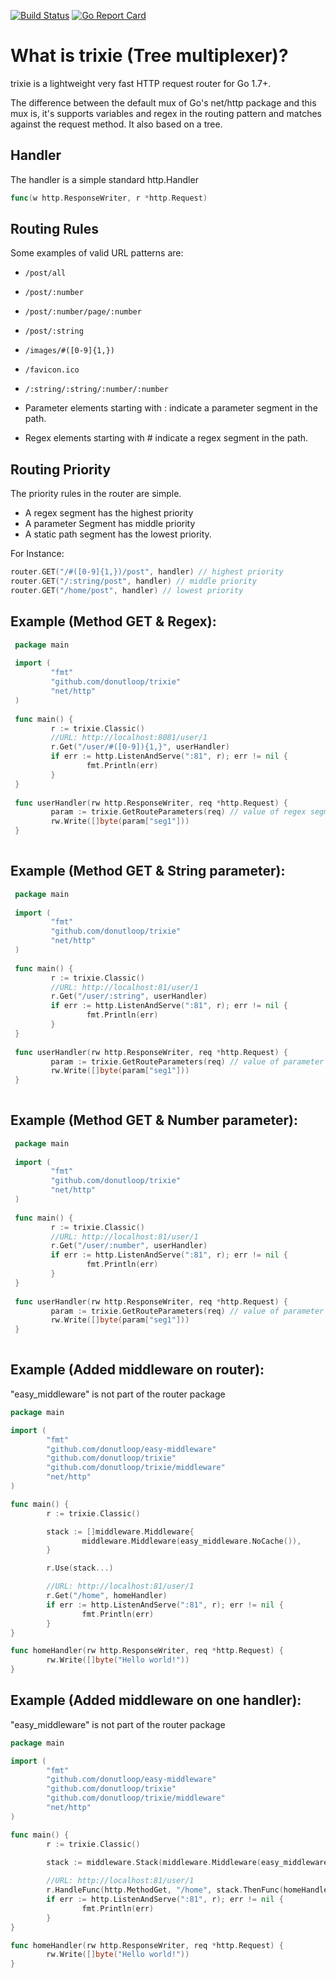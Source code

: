 [![Build Status](https://travis-ci.org/donutloop/trixie.svg?branch=master)](https://travis-ci.org/donutloop/trixie)
[![Go Report Card](https://goreportcard.com/badge/github.com/donutloop/trixie)](https://goreportcard.com/report/github.com/donutloop/trixie)

# What is trixie (Tree multiplexer)? 

trixie is a lightweight very fast HTTP request router for Go 1.7+.

The difference between the default mux of Go's net/http package and this mux is, it's supports variables and regex in the routing pattern and matches against the request method. It also based on a tree.

## Handler 

The handler is a simple standard http.Handler 

```go 
func(w http.ResponseWriter, r *http.Request) 
```

## Routing Rules

Some examples of valid URL patterns are:

* `/post/all`
* `/post/:number`
* `/post/:number/page/:number`
* `/post/:string`
* `/images/#([0-9]{1,})`
* `/favicon.ico`
* `/:string/:string/:number/:number`

* Parameter elements starting with : indicate a parameter segment in the path.
* Regex elements starting with # indicate a regex segment in the path.

## Routing Priority

The priority rules in the router are simple.

* A regex segment has the highest priority
* A parameter Segment has middle priority
* A static path segment has the lowest priority.

For Instance:

```go 
router.GET("/#([0-9]{1,})/post", handler) // highest priority
router.GET("/:string/post", handler) // middle priority
router.GET("/home/post", handler) // lowest priority
```

## Example (Method GET & Regex):

```go
 package main
 
 import (
         "fmt"
         "github.com/donutloop/trixie"
         "net/http"
 )
 
 func main() {
         r := trixie.Classic()
         //URL: http://localhost:8081/user/1
         r.Get("/user/#([0-9]){1,}", userHandler)
         if err := http.ListenAndServe(":81", r); err != nil {
                 fmt.Println(err)
         }
 }
 
 func userHandler(rw http.ResponseWriter, req *http.Request) {
         param := trixie.GetRouteParameters(req) // value of regex segment
         rw.Write([]byte(param["seg1"]))
 }
    
 ```
    
## Example (Method GET & String parameter):

```go
 package main
 
 import (
         "fmt"
         "github.com/donutloop/trixie"
         "net/http"
 )
 
 func main() {
         r := trixie.Classic()
         //URL: http://localhost:81/user/1
         r.Get("/user/:string", userHandler)
         if err := http.ListenAndServe(":81", r); err != nil {
                 fmt.Println(err)
         }
 }
 
 func userHandler(rw http.ResponseWriter, req *http.Request) {
         param := trixie.GetRouteParameters(req) // value of parameter segment
         rw.Write([]byte(param["seg1"]))
 }
    
 ```    
 
## Example (Method GET & Number parameter):

```go
 package main
 
 import (
         "fmt"
         "github.com/donutloop/trixie"
         "net/http"
 )
 
 func main() {
         r := trixie.Classic()
         //URL: http://localhost:81/user/1
         r.Get("/user/:number", userHandler)
         if err := http.ListenAndServe(":81", r); err != nil {
                 fmt.Println(err)
         }
 }
 
 func userHandler(rw http.ResponseWriter, req *http.Request) {
         param := trixie.GetRouteParameters(req) // value of parameter segment
         rw.Write([]byte(param["seg1"]))
 }
    
 ```    
 
## Example (Added middleware on router):

"easy_middleware" is not part of the router package 

```go
package main

import (
        "fmt"
        "github.com/donutloop/easy-middleware"
        "github.com/donutloop/trixie"
        "github.com/donutloop/trixie/middleware"
        "net/http"
)

func main() {
        r := trixie.Classic()

        stack := []middleware.Middleware{
                middleware.Middleware(easy_middleware.NoCache()),
        }

        r.Use(stack...)

        //URL: http://localhost:81/user/1
        r.Get("/home", homeHandler)
        if err := http.ListenAndServe(":81", r); err != nil {
                fmt.Println(err)
        }
}

func homeHandler(rw http.ResponseWriter, req *http.Request) {
        rw.Write([]byte("Hello world!"))
}    
 ```    
 
## Example (Added middleware on one handler):

"easy_middleware" is not part of the router package 

```go
package main

import (
        "fmt"
        "github.com/donutloop/easy-middleware"
        "github.com/donutloop/trixie"
        "github.com/donutloop/trixie/middleware"
        "net/http"
)

func main() {
        r := trixie.Classic()

        stack := middleware.Stack(middleware.Middleware(easy_middleware.NoCache()))
  
        //URL: http://localhost:81/user/1
        r.HandleFunc(http.MethodGet, "/home", stack.ThenFunc(homeHandler))
        if err := http.ListenAndServe(":81", r); err != nil {
                fmt.Println(err)
        }
}

func homeHandler(rw http.ResponseWriter, req *http.Request) {
        rw.Write([]byte("Hello world!"))
}    
 ```    
  
 